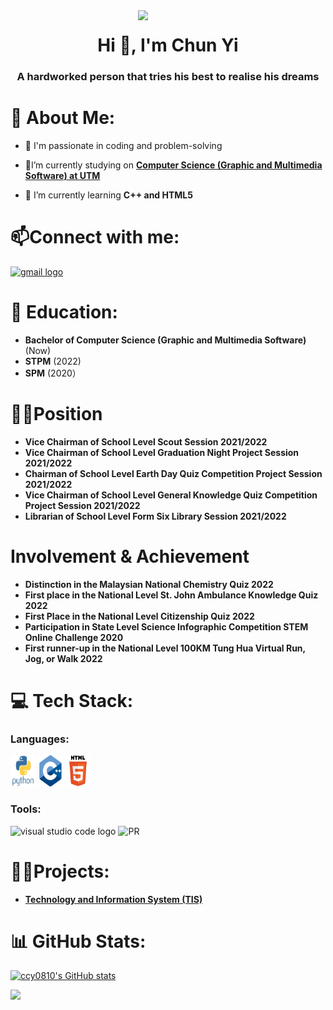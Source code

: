 <img align="right" width="300px" src="https://github.com/CCY0810/CCY0810/assets/147255304/43291a3b-e8dc-43e4-bc93-b46940e71eeb" >
<!-- ICEGIF,2024.Hello Gif.https://www.icegif.com/hello-10/. -->
<h1 align="center">Hi 👋, I'm Chun Yi</h1>
<h3 align="center">A hardworked person that tries his best to realise his dreams</h3>

# 💫 About Me:
- 🧑 I'm passionate in coding and problem-solving

- 🏫I’m currently studying on **[Computer Science (Graphic and Multimedia Software) at UTM](https://comp.utm.my/secv/)**

- 🌱 I’m currently learning **C++ and HTML5**

# 📫Connect with me:  
<a href="mailto:chuahchunyi@graduate.utm.my" target="_blank">
<img src="https://img.shields.io/static/v1?message=Gmail&logo=gmail&label=&color=D14836&logoColor=white&labelColor=&style=for-the-badge" height="28" alt="gmail logo"  />
</a>


# 📖 Education:
- **Bachelor of Computer Science (Graphic and Multimedia Software)** (Now)
- **STPM** (2022)
- **SPM** (2020）

# 👨‍🎓Position
- **Vice Chairman of School Level Scout Session 2021/2022** 
- **Vice Chairman of School Level Graduation Night Project Session 2021/2022**
- **Chairman of School Level Earth Day Quiz Competition Project Session 2021/2022**
- **Vice Chairman of School Level General Knowledge Quiz Competition Project Session 2021/2022**
- **Librarian of School Level Form Six Library Session 2021/2022**

# Involvement & Achievement
- **Distinction in the Malaysian National Chemistry Quiz 2022**
- **First place in the National Level St. John Ambulance Knowledge Quiz 2022**
- **First Place in the National Level Citizenship Quiz 2022**
- **Participation in State Level Science Infographic Competition STEM Online Challenge 2020**
- **First runner-up in the National Level 100KM Tung Hua Virtual Run, Jog, or Walk 2022**

# 💻 Tech Stack:
<h3 align="left">Languages:</h3>

<p align="left">
<img src="https://raw.githubusercontent.com/devicons/devicon/master/icons/python/python-original-wordmark.svg" alt="python" width="40" height="50"/>
<img src="https://raw.githubusercontent.com/devicons/devicon/master/icons/cplusplus/cplusplus-original.svg" alt="cplusplus" width="40" height="50"/>
<img src="https://raw.githubusercontent.com/devicons/devicon/master/icons/html5/html5-original-wordmark.svg" alt="html5" width="40" height="50"/></p>

<h3 align="left">Tools:</h3>
<p>
<img src="https://github.com/CCY0810/CCY0810/assets/147255304/dbd3e905-271e-4ea9-8b64-12cdde4a8f91" height="40" alt="visual studio code logo"  />
<img src="https://github.com/CCY0810/CCY0810/assets/147255304/ff9b9ad8-12dd-475a-818c-ee72ddeef479" height="40" alt="PR"  />
</p>



# 👨‍💻Projects:
- **[Technology and Information System (TIS)](https://github.com/CCY0810/TIS_Project)**


# 📊 GitHub Stats:
<p align="left"> <a href="http://www.github.com/ccy0810"><img src="https://github-readme-stats.vercel.app/api?username=ccy0810&show_icons=true&hide=&count_private=true&title_color=0891b2&text_color=ffffff&icon_color=0891b2&bg_color=1c1917&hide_border=true&show_icons=true" alt="ccy0810's GitHub stats" /></a>

<p align="left"><a href="http://www.github.com/ccy0810"><img src="https://github-readme-streak-stats.herokuapp.com/?user=ccy0810&stroke=ffffff&background=1c1917&ring=0891b2&fire=0891b2&currStreakNum=ffffff&currStreakLabel=0891b2&sideNums=ffffff&sideLabels=ffffff&dates=ffffff&hide_border=true" /></a>
